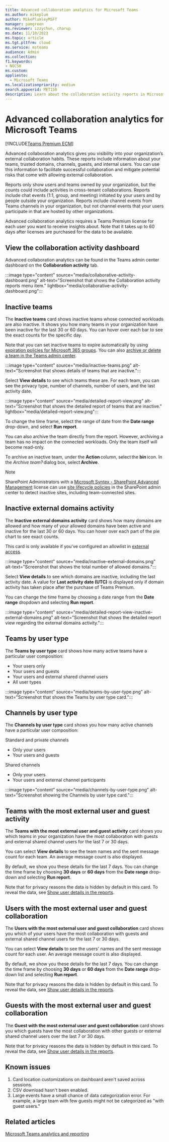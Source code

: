 ```yaml
---
title: Advanced collaboration analytics for Microsoft Teams
ms.author: mikeplum
author: MikePlumleyMSFT
manager: pamgreen
ms.reviewer: izzychun, charup
ms.date: 11/10/2023
ms.topic: article
ms.tgt.pltfrm: cloud
ms.service: msteams
audience: Admin
ms.collection: 
f1.keywords:
- NOCSH
ms.custom:
appliesto: 
  - Microsoft Teams
ms.localizationpriority: medium
search.appverid: MET150
description: Learn about the collaboration activity reports in Microsoft Teams.
---
```


# Advanced collaboration analytics for Microsoft Teams

[!INCLUDE[Teams Premium ECM](includes/teams-premium-ecm.md)]

Advanced collaboration analytics gives you visibility into your organization’s external collaboration habits. These reports include information about your teams, trusted domains, channels, guests, and internal users. You can use this information to facilitate successful collaboration and mitigate potential risks that come with allowing external collaboration.

Reports only show users and teams owned by your organization, but the counts could include activities in cross-tenant collaborations. Reports include chat events (1:1, group, and meeting) initiated by your users and by people outside your organization. Reports include channel events from Teams channels in your organization, but not channel events that your users participate in that are hosted by other organizations.

Advanced collaboration analytics requires a Teams Premium license for each user you want to receive insights about. Note that it takes up to 60 days after licenses are purchased for the data to be available. 

## View the collaboration activity dashboard

Advanced collaboration analytics can be found in the Teams admin center dashboard on the **Collaboration activity** tab.

:::image type="content" source="media/collaborative-activity-dashboard.png" alt-text="Screenshot that shows the Collaboration activity reports menu item." lightbox="media/collaborative-activity-dashboard.png":::

## Inactive teams

The **Inactive teams** card shows inactive teams whose connected workloads are also inactive. It shows you how many teams in your organization have been inactive for the last 30 or 60 days. You can hover over each bar to see the exact counts for the specific day.

Note that you can set inactive teams to expire automatically by using [expiration policies for Microsoft 365 groups](/microsoft-365/solutions/microsoft-365-groups-expiration-policy). You can also [archive or delete a team in the Teams admin center](archive-or-delete-a-team.md).

:::image type="content" source="media/inactive-teams.png" alt-text="Screenshot that shows details of teams that are inactive.":::

Select **View details** to see which teams these are. For each team, you can see the privacy type, number of channels, number of users, and the last activity date.

:::image type="content" source="media/detailed-report-view.png" alt-text="Screenshot that shows the detailed report of teams that are inactive." lightbox="media/detailed-report-view.png":::

To change the time frame, select the range of date from the **Date range** drop-down, and select **Run report**.

You can also archive the team directly from the report. However, archiving a team has no impact on the connected workloads. Only the team itself will become read-only.

To archive an inactive team, under the **Action** column, select the **bin** icon. In the *Archive team?* dialog box, select **Archive**.

> [!NOTE]
> SharePoint Administrators with a [Microsoft Syntex - SharePoint Advanced Management](/sharepoint/advanced-management) license can use [site lifecycle policies](/sharepoint/site-lifecycle-management) in the SharePoint admin center to detect inactive sites, including team-connected sites.

## Inactive external domains activity

The **Inactive external domains activity** card shows how many domains are allowed and how many of your allowed domains have been active and inactive for the last 30 or 60 days. You can hover over each part of the pie chart to see exact counts.

This card is only available if you've configured an allowlist in [external access](trusted-organizations-external-meetings-chat.md).

:::image type="content" source="media/inactive-external-domains.png" alt-text="Screenshot that shows the total number of allowed domains.":::

Select **View details** to see which domains are inactive, including the last activity date. A value for **Last activity date (UTC)** is displayed only if domain activity has taken place after the purchase of Teams Premium.

You can change the time frame by choosing a date range from the **Date range** dropdown and selecting **Run report**.

:::image type="content" source="media/detailed-report-view-inactive-external-domains.png" alt-text="Screenshot that shows the detailed report view regarding the external domains activity.":::

## Teams by user type

The **Teams by user type** card shows how many active teams have a particular user composition:

- Your users only
- Your users and guests
- Your users and external shared channel users
- All user types

:::image type="content" source="media/teams-by-user-type.png" alt-text="Screenshot that shows the Teams by user type card.":::

## Channels by user type

The **Channels by user type** card shows you how many active channels have a particular user composition:

Standard and private channels
- Only your users
- Your users and guests

Shared channels
- Only your users
- Your users and external channel participants

:::image type="content" source="media/channels-by-user-type.png" alt-text="Screenshot showing the Channels by user type card.":::

## Teams with the most external user and guest activity

The **Teams with the most external user and guest activity** card shows you which teams in your organization have the most collaboration with guests and external shared channel users for the last 7 or 30 days.

You can select **View details** to see the team names and the sent message count for each team. An average message count is also displayed.

By default, we show you these details for the last 7 days. You can change the time frame by choosing **30 days** or **60 days** from the **Date range** drop-down and selecting **Run report**.

Note that for privacy reasons the data is hidden by default in this card. To reveal the data, see [Show user details in the reports](/microsoft-365/admin/activity-reports/activity-reports#show-user-details-in-the-reports).

## Users with the most external user and guest collaboration

The **Users with the most external user and guest collaboration** card shows you which of your users have the most collaboration with guests and external shared channel users for the last 7 or 30 days.

You can select **View details** to see the users' names and the sent message count for each user. An average message count is also displayed.

By default, we show you these details for the last 7 days. You can change the time frame by choosing **30 days** or **60 days** from the **Date range** drop-down list and selecting **Run report**.

Note that for privacy reasons the data is hidden by default in this card. To reveal the data, see [Show user details in the reports](/microsoft-365/admin/activity-reports/activity-reports#show-user-details-in-the-reports).

## Guests with the most external user and guest collaboration

The **Guest with the most external user and guest collaboration** card shows you which guests have the most collaboration with other guests or external shared channel users over the last 7 or 30 days.

Note that for privacy reasons the data is hidden by default in this card. To reveal the data, see [Show user details in the reports](/microsoft-365/admin/activity-reports/activity-reports#show-user-details-in-the-reports).

## Known issues

1. Card location customizations on dashboard aren't saved across sessions.
1. CSV download hasn't been enabled.
1. Large events have a small chance of data categorization error. For example, a large team with few guests might not be categorized as "with guest users."

## Related articles

[Microsoft Teams analytics and reporting](/microsoftteams/teams-analytics-and-reports/teams-reporting-reference)
